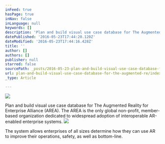 ```yaml
---
inFeed: true
hasPage: true
inNav: false
inLanguage: null
keywords: []
description: 'Plan and build visual use case database for The Augmented Reality for Enterprise Alliance (AREA). The AREA is the only global non-profit, member-based organization dedicated to widespread adoption of interoperable AR-enabled enterprise systems.'
datePublished: '2016-05-23T17:44:20.120Z'
dateModified: '2016-05-23T17:44:16.428Z'
title: ''
author: []
authors: []
publisher: null
starred: false
sourcePath: _posts/2016-05-23-plan-and-build-visual-use-case-database-for-the-augmented-re.md
url: plan-and-build-visual-use-case-database-for-the-augmented-re/index.html
_type: Article

---
```

![](https://the-grid-user-content.s3-us-west-2.amazonaws.com/44093b1a-952d-440b-a857-aa3844564a86.png)

Plan and build visual use case database for The Augmented Reality for Enterprise Alliance (AREA). The AREA is the only global non-profit, member-based organization dedicated to widespread adoption of interoperable AR-enabled enterprise systems.
![](https://the-grid-user-content.s3-us-west-2.amazonaws.com/e8cc9ca0-9fd5-4fdc-9dcb-7db7dd573f57.png)

The system allows enterprises of all sizes determine how they can use AR to improve their operations, safety, as well as bottom-line.